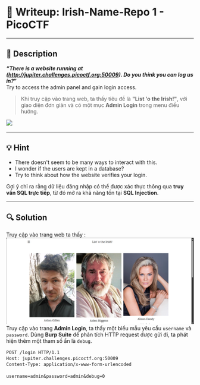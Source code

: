 # 🧠 Writeup: Irish-Name-Repo 1 - PicoCTF

---

## 📌 **Description**

**_“There is a website running at (http://jupiter.challenges.picoctf.org:50009). Do you think you can log us in?_”**  
Try to access the admin panel and gain login access.

> Khi truy cập vào trang web, ta thấy tiêu đề là **"List 'o the Irish!"**, với giao diện đơn giản và có một mục **Admin Login** trong menu điều hướng.

![](../img/irish-name-repo-1-home.png)

---

## 💡 **Hint**

- There doesn't seem to be many ways to interact with this.
- I wonder if the users are kept in a database?
- Try to think about how the website verifies your login.

Gợi ý chỉ ra rằng dữ liệu đăng nhập có thể được xác thực thông qua **truy vấn SQL trực tiếp**, từ đó mở ra khả năng tồn tại **SQL Injection**.

---

## 🔍 **Solution**
Truy cập vào trang web ta thấy :
![](../img/Irish-Name-Repo-1-menu.png)
Truy cập vào trang **Admin Login**, ta thấy một biểu mẫu yêu cầu `username` và `password`. Dùng **Burp Suite** để phân tích HTTP request được gửi đi, ta phát hiện thêm một tham số ẩn là `debug`.

```http
POST /login HTTP/1.1
Host: jupiter.challenges.picoctf.org:50009
Content-Type: application/x-www-form-urlencoded

username=admin&password=admin&debug=0
```
